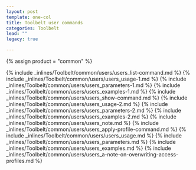 ```yaml
---
layout: post
template: one-col
title: Toolbelt user commands
categories: Toolbelt
lead: ""
legacy: true

---
```

{% assign product = "common" %}

{% include _inlines/Toolbelt/common/users/users_list-command.md %}
{% include _inlines/Toolbelt/common/users/users_usage-1.md %}
{% include _inlines/Toolbelt/common/users/users_parameters-1.md %}
{% include _inlines/Toolbelt/common/users/users_examples-1.md %}
{% include _inlines/Toolbelt/common/users/users_show-command.md %}
{% include _inlines/Toolbelt/common/users/users_usage-2.md %}
{% include _inlines/Toolbelt/common/users/users_parameters-2.md %}
{% include _inlines/Toolbelt/common/users/users_examples-2.md %}
{% include _inlines/Toolbelt/common/users/users_note.md %}
{% include _inlines/Toolbelt/common/users/users_apply-profile-command.md %}
{% include _inlines/Toolbelt/common/users/users_usage.md %}
{% include _inlines/Toolbelt/common/users/users_parameters.md %}
{% include _inlines/Toolbelt/common/users/users_examples.md %}
{% include _inlines/Toolbelt/common/users/users_a-note-on-overwriting-access-profiles.md %}
